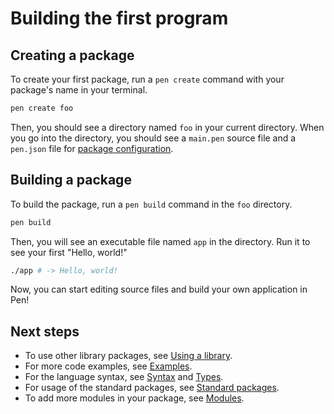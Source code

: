 # Building the first program

## Creating a package

To create your first package, run a `pen create` command with your package's name in your terminal.

```sh
pen create foo
```

Then, you should see a directory named `foo` in your current directory. When you go into the directory, you should see a `main.pen` source file and a `pen.json` file for [package configuration](../references/language/packages.md#package-configuration).

## Building a package

To build the package, run a `pen build` command in the `foo` directory.

```sh
pen build
```

Then, you will see an executable file named `app` in the directory. Run it to see your first "Hello, world!"

```sh
./app # -> Hello, world!
```

Now, you can start editing source files and build your own application in Pen!

## Next steps

- To use other library packages, see [Using a library](../guides/using-a-library.md).
- For more code examples, see [Examples](../examples/types/number.md).
- For the language syntax, see [Syntax](../references/language/syntax.md) and [Types](../references/language/types.md).
- For usage of the standard packages, see [Standard packages](../references/standard-packages/core.md).
- To add more modules in your package, see [Modules](../references/language/modules.md).
